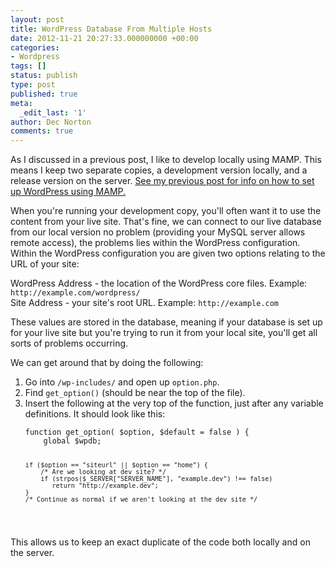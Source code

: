 ```yaml
---
layout: post
title: WordPress Database From Multiple Hosts
date: 2012-11-21 20:27:33.000000000 +00:00
categories:
- Wordpress
tags: []
status: publish
type: post
published: true
meta:
  _edit_last: '1'
author: Dec Norton
comments: true
---
```

<p>As I discussed in a previous post, I like to develop locally using MAMP. This means I keep two separate copies, a development version locally, and a release version on the server. <a href="http://decnorton.com/2012/11/developing-with-wordpress-locally/">See my previous post for info on how to set up WordPress using MAMP.</a></p>

<!--more-->

<p>When you're running your development copy, you'll often want it to use the content from your live site. That's fine, we can connect to our live database from our local version no problem (providing your MySQL server allows remote access), the problems lies within the WordPress configuration. Within the WordPress configuration you are given two options relating to the URL of your site:</p>
<p>WordPress Address - the location of the WordPress core files. Example: <code>http://example.com/wordpress/</code><br />
Site Address - your site's root URL. Example: <code>http://example.com</code></p>
<p>These values are stored in the database, meaning if your database is set up for your live site but you're trying to run it from your local site, you'll get all sorts of problems occurring.</p>
<p>We can get around that by doing the following:</p>
<ol>
<li>Go into <code>/wp-includes/</code> and open up <code>option.php</code>.</li>
<li>Find <code>get_option()</code> (should be near the top of the file).</li>
<li>Insert the following at the very top of the function, just after any variable definitions. It should look like this:
<pre class="language-php"><code>function get_option( $option, $default = false ) {
	global $wpdb;

	if ($option == "siteurl" || $option == "home") {
		/* Are we looking at dev site? */
		if (strpos($_SERVER["SERVER_NAME"], "example.dev") !== false)
		   return "http://example.dev";
	}
	/* Continue as normal if we aren't looking at the dev site */
</code></pre>
</li>
</ol>
<p>This allows us to keep an exact duplicate of the code both locally and on the server.</p>
